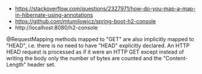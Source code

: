 * https://stackoverflow.com/questions/2327971/how-do-you-map-a-map-in-hibernate-using-annotations
* https://github.com/mtumilowicz/spring-boot-h2-console
* http://localhost:8080/h2-console

@RequestMapping methods mapped to "GET" are also implicitly mapped to "HEAD", i.e. there is no need to have "HEAD" explicitly declared. An HTTP HEAD request is processed as if it were an HTTP GET except instead of writing the body only the number of bytes are counted and the "Content-Length" header set.